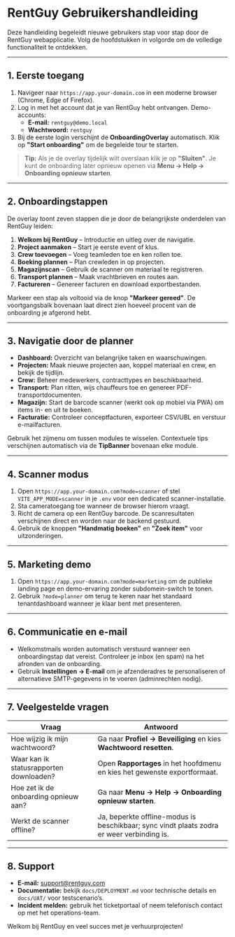 # RentGuy Gebruikershandleiding

Deze handleiding begeleidt nieuwe gebruikers stap voor stap door de RentGuy webapplicatie. Volg de hoofdstukken in volgorde om de volledige functionaliteit te ontdekken.

---

## 1. Eerste toegang
1. Navigeer naar `https://app.your-domain.com` in een moderne browser (Chrome, Edge of Firefox).
2. Log in met het account dat je van RentGuy hebt ontvangen. Demo-accounts:
   - **E-mail:** `rentguy@demo.local`
   - **Wachtwoord:** `rentguy`
3. Bij de eerste login verschijnt de **OnboardingOverlay** automatisch. Klik op **"Start onboarding"** om de begeleide tour te starten.

> **Tip:** Als je de overlay tijdelijk wilt overslaan klik je op **"Sluiten"**. Je kunt de onboarding later opnieuw openen via **Menu → Help → Onboarding opnieuw starten**.

---

## 2. Onboardingstappen
De overlay toont zeven stappen die je door de belangrijkste onderdelen van RentGuy leiden:
1. **Welkom bij RentGuy** – Introductie en uitleg over de navigatie.
2. **Project aanmaken** – Start je eerste event of klus.
3. **Crew toevoegen** – Voeg teamleden toe en ken rollen toe.
4. **Boeking plannen** – Plan crewleden in op projecten.
5. **Magazijnscan** – Gebruik de scanner om materiaal te registreren.
6. **Transport plannen** – Maak vrachtbrieven en routes aan.
7. **Factureren** – Genereer facturen en download exportbestanden.

Markeer een stap als voltooid via de knop **"Markeer gereed"**. De voortgangsbalk bovenaan laat direct zien hoeveel procent van de onboarding je afgerond hebt.

---

## 3. Navigatie door de planner
- **Dashboard:** Overzicht van belangrijke taken en waarschuwingen.
- **Projecten:** Maak nieuwe projecten aan, koppel materiaal en crew, en bekijk de tijdlijn.
- **Crew:** Beheer medewerkers, contracttypes en beschikbaarheid.
- **Transport:** Plan ritten, wijs chauffeurs toe en genereer PDF-transportdocumenten.
- **Magazijn:** Start de barcode scanner (werkt ook op mobiel via PWA) om items in- en uit te boeken.
- **Facturatie:** Controleer conceptfacturen, exporteer CSV/UBL en verstuur e-mailfacturen.

Gebruik het zijmenu om tussen modules te wisselen. Contextuele tips verschijnen automatisch via de **TipBanner** bovenaan elke module.

---

## 4. Scanner modus
1. Open `https://app.your-domain.com?mode=scanner` of stel `VITE_APP_MODE=scanner` in je `.env` voor een dedicated scanner-installatie.
2. Sta cameratoegang toe wanneer de browser hierom vraagt.
3. Richt de camera op een RentGuy barcode. De scanresultaten verschijnen direct en worden naar de backend gestuurd.
4. Gebruik de knoppen **"Handmatig boeken"** en **"Zoek item"** voor uitzonderingen.

---

## 5. Marketing demo
1. Open `https://app.your-domain.com?mode=marketing` om de publieke landing page en demo-ervaring zonder subdomein-switch te tonen.
2. Gebruik `?mode=planner` om terug te keren naar het standaard tenantdashboard wanneer je klaar bent met presenteren.

---

## 6. Communicatie en e-mail
- Welkomstmails worden automatisch verstuurd wanneer een onboardingstap dat vereist. Controleer je inbox (en spam) na het afronden van de onboarding.
- Gebruik **Instellingen → E-mail** om je afzenderadres te personaliseren of alternatieve SMTP-gegevens in te voeren (adminrechten nodig).

---

## 7. Veelgestelde vragen
| Vraag | Antwoord |
|-------|----------|
| Hoe wijzig ik mijn wachtwoord? | Ga naar **Profiel → Beveiliging** en kies **Wachtwoord resetten**. |
| Waar kan ik statusrapporten downloaden? | Open **Rapportages** in het hoofdmenu en kies het gewenste exportformaat. |
| Hoe zet ik de onboarding opnieuw aan? | Ga naar **Menu → Help → Onboarding opnieuw starten**. |
| Werkt de scanner offline? | Ja, beperkte offline-modus is beschikbaar; sync vindt plaats zodra er weer verbinding is. |

---

## 8. Support
- **E-mail:** support@rentguy.com
- **Documentatie:** bekijk `docs/DEPLOYMENT.md` voor technische details en `docs/UAT/` voor testscenario’s.
- **Incident melden:** gebruik het ticketportaal of neem telefonisch contact op met het operations-team.

Welkom bij RentGuy en veel succes met je verhuurprojecten!
